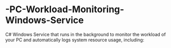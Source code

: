 # -PC-Workload-Monitoring-Windows-Service
 C# Windows Service that runs in the background to monitor the workload of your PC and automatically logs system resource usage, including:
